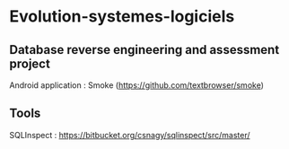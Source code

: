 # Evolution-systemes-logiciels

## Database reverse engineering and assessment project

Android application :  Smoke (<https://github.com/textbrowser/smoke>)

## Tools

SQLInspect : <https://bitbucket.org/csnagy/sqlinspect/src/master/>
